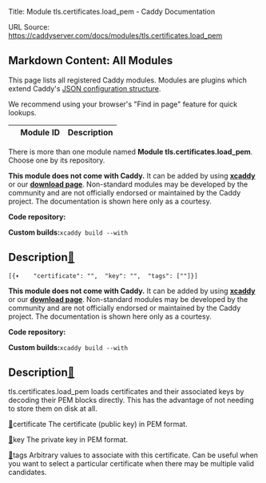 Title: Module tls.certificates.load_pem - Caddy Documentation

URL Source: https://caddyserver.com/docs/modules/tls.certificates.load_pem

Markdown Content:
All Modules
-----------

This page lists all registered Caddy modules. Modules are plugins which extend Caddy's [JSON configuration structure](https://caddyserver.com/docs/json/).

We recommend using your browser's "Find in page" feature for quick lookups.

|  | Module ID | Description |
| --- | --- | --- |

There is more than one module named **Module tls.certificates.load_pem**. Choose one by its repository.

**This module does not come with Caddy.** It can be added by using **[xcaddy](https://caddyserver.com/docs/build#xcaddy)** or our **[download page](https://caddyserver.com/download)**. Non-standard modules may be developed by the community and are not officially endorsed or maintained by the Caddy project. The documentation is shown here only as a courtesy.

**Code repository:**

**Custom builds:**`xcaddy build --with`

Description[🔗](https://caddyserver.com/docs/modules/tls.certificates.load_pem#docs "Direct link")
--------------------------------------------------------------------------------------------------

`[{▾	"certificate": "",	"key": "",	"tags": [""]}]`

**This module does not come with Caddy.** It can be added by using **[xcaddy](https://caddyserver.com/docs/build#xcaddy)** or our **[download page](https://caddyserver.com/download)**. Non-standard modules may be developed by the community and are not officially endorsed or maintained by the Caddy project. The documentation is shown here only as a courtesy.

**Code repository:**

**Custom builds:**`xcaddy build --with`

Description[🔗](https://caddyserver.com/docs/modules/tls.certificates.load_pem#docs "Direct link")
--------------------------------------------------------------------------------------------------

tls.certificates.load_pem loads certificates and their associated keys by decoding their PEM blocks directly. This has the advantage of not needing to store them on disk at all.

[🔗](https://caddyserver.com/docs/modules/tls.certificates.load_pem#certificate)certificate
The certificate (public key) in PEM format.

[🔗](https://caddyserver.com/docs/modules/tls.certificates.load_pem#key)key
The private key in PEM format.

[🔗](https://caddyserver.com/docs/modules/tls.certificates.load_pem#tags)tags
Arbitrary values to associate with this certificate. Can be useful when you want to select a particular certificate when there may be multiple valid candidates.
